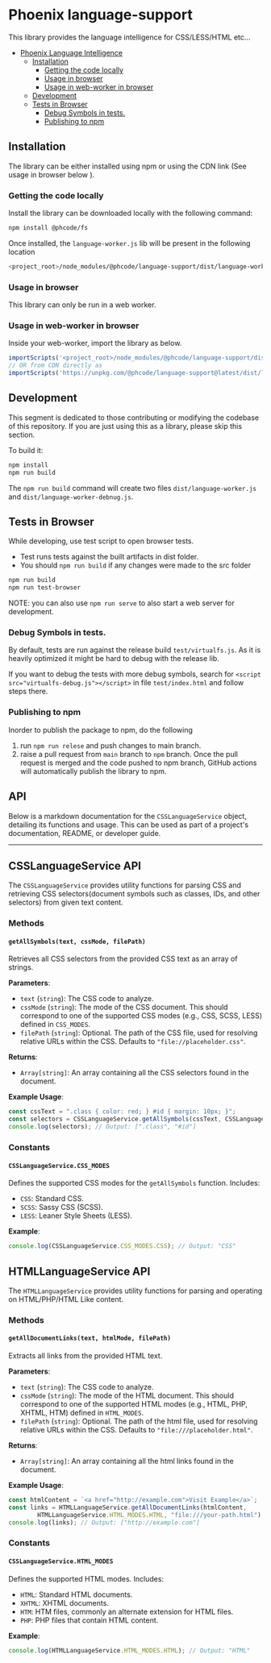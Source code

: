 # Phoenix language-support

This library provides the language intelligence for CSS/LESS/HTML etc...

<!-- TOC -->
* [Phoenix Language Intelligence](#phoenix-language-intelligence)
  * [Installation](#installation)
    * [Getting the code locally](#getting-the-code-locally)
    * [Usage in browser](#usage-in-browser)
    * [Usage in web-worker in browser](#usage-in-web-worker-in-browser)
  * [Development](#development)
  * [Tests in Browser](#tests-in-browser)
    * [Debug Symbols in tests.](#debug-symbols-in-tests)
    * [Publishing to npm](#publishing-to-npm)
<!-- TOC -->

## Installation
The library can be either installed using npm or using the CDN link (See usage in browser below ).

### Getting the code locally
Install the library can be downloaded locally with the following command:

```bash
npm install @phcode/fs
```

Once installed, the `language-worker.js` lib will be present in the following location
```bash
<project_root>/node_modules/@phcode/language-support/dist/language-worker.js
```
### Usage in browser
This library can only be run in a web worker.

### Usage in web-worker in browser
Inside your web-worker, import the library as below.
```js
importScripts('<project_root>/node_modules/@phcode/language-support/dist/language-worker.js');
// OR from CDN directly as
importScripts('https://unpkg.com/@phcode/language-support@latest/dist/language-worker.js');
```

## Development
This segment is dedicated to those contributing or modifying the codebase of this repository.
If you are just using this as a library, please skip this section.

To build it:

```bash
npm install
npm run build
```

The `npm run build` command will create two files `dist/language-worker.js` and `dist/language-worker-debnug.js`.

## Tests in Browser
While developing, use test script to open browser tests.
* Test runs tests against the built artifacts in dist folder.
* You should `npm run build` if any changes were made to the src folder
```bash
npm run build
npm run test-browser
```

NOTE: you can also use `npm run serve` to also start a web server for development.

### Debug Symbols in tests.
By default, tests are run against the release build `test/virtualfs.js`. As it is heavily optimized it might be hard to debug with the release lib. 

If you want to debug the tests with more debug symbols, search for `<script src="virtualfs-debug.js"></script>` in file `test/index.html` and follow steps there.

### Publishing to npm

Inorder to publish the package to npm, do the following

1. run `npm run relese` and push changes to main branch.
2. raise a pull request from `main` branch to `npm` branch. Once the pull request is merged
and the code pushed to npm branch, GitHub actions will automatically publish the library to npm.

## API

Below is a markdown documentation for the `CSSLanguageService` object, detailing its functions and usage. This can be used as part of a project's documentation, README, or developer guide.

---

## CSSLanguageService API

The `CSSLanguageService` provides utility functions for parsing CSS and
retrieving CSS selectors(document symbols such as classes, IDs, and other selectors) from given text content.

### Methods

#### `getAllSymbols(text, cssMode, filePath)`

Retrieves all CSS selectors from the provided CSS text as an array of strings.

**Parameters**:

- `text` (`string`): The CSS code to analyze.
- `cssMode` (`string`): The mode of the CSS document. This should correspond to one of the supported CSS modes (e.g., CSS, SCSS, LESS) defined in `CSS_MODES`.
- `filePath` (`string`): Optional. The path of the CSS file, used for resolving relative URLs within the CSS. Defaults to `"file://placeholder.css"`.

**Returns**:

- `Array[string]`: An array containing all the CSS selectors found in the document.

**Example Usage**:

```javascript
const cssText = ".class { color: red; } #id { margin: 10px; }";
const selectors = CSSLanguageService.getAllSymbols(cssText, CSSLanguageService.CSS_MODES.CSS);
console.log(selectors); // Output: [".class", "#id"]
```

### Constants

#### `CSSLanguageService.CSS_MODES`

Defines the supported CSS modes for the `getAllSymbols` function. Includes:

- `CSS`: Standard CSS.
- `SCSS`: Sassy CSS (SCSS).
- `LESS`: Leaner Style Sheets (LESS).

**Example**:

```javascript
console.log(CSSLanguageService.CSS_MODES.CSS); // Output: "CSS"
```

## HTMLLanguageService API

The `HTMLLanguageService` provides utility functions for parsing and operating on HTML/PHP/HTML Like content.

### Methods

#### `getAllDocumentLinks(text, htmlMode, filePath)`

Extracts all links from the provided HTML text.

**Parameters**:

- `text` (`string`): The CSS code to analyze.
- `cssMode` (`string`): The mode of the HTML document. This should correspond to one of the supported HTML modes (e.g., HTML, PHP, XHTML, HTM) defined in `HTML_MODES`.
- `filePath` (`string`): Optional. The path of the html file, used for resolving relative URLs within the CSS. Defaults to `"file:///placeholder.html"`.

**Returns**:

- `Array[string]`: An array containing all the html links found in the document.

**Example Usage**:

```javascript
const htmlContent = `<a href="http://example.com">Visit Example</a>`;
const links = HTMLLanguageService.getAllDocumentLinks(htmlContent,
        HTMLLanguageService.HTML_MODES.HTML, "file:///your-path.html");
console.log(links); // Output: ["http://example.com"]
```

### Constants

#### `CSSLanguageService.HTML_MODES`

Defines the supported HTML modes. Includes:

- `HTML`: Standard HTML documents.
- `XHTML`: XHTML documents.
- `HTM`: HTM files, commonly an alternate extension for HTML files.
- `PHP`: PHP files that contain HTML content.

**Example**:

```javascript
console.log(HTMLLanguageService.HTML_MODES.HTML); // Output: "HTML"
```
